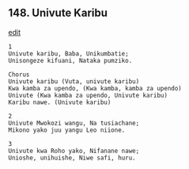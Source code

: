 ## 148. Univute Karibu
[edit](https://docs.google.com/document/d/1N_la_84SCWJF8TLjnq_Q_08zEHpaeyZI/edit?mode=html)




    1
    Univute karibu, Baba, Unikumbatie;
    Unisongeze kifuani, Nataka pumziko.

    Chorus
    Univute karibu (Vuta, univute karibu)
    Kwa kamba za upendo, (Kwa kamba, kamba za upendo)
    Univute (Kwa kamba za upendo, Univute karibu)
    Karibu nawe. (Univute karibu)

    2
    Univute Mwokozi wangu, Na tusiachane;
    Mikono yako juu yangu Leo niione.

    3
    Univute kwa Roho yako, Nifanane nawe;
    Unioshe, unihuishe, Niwe safi, huru.

